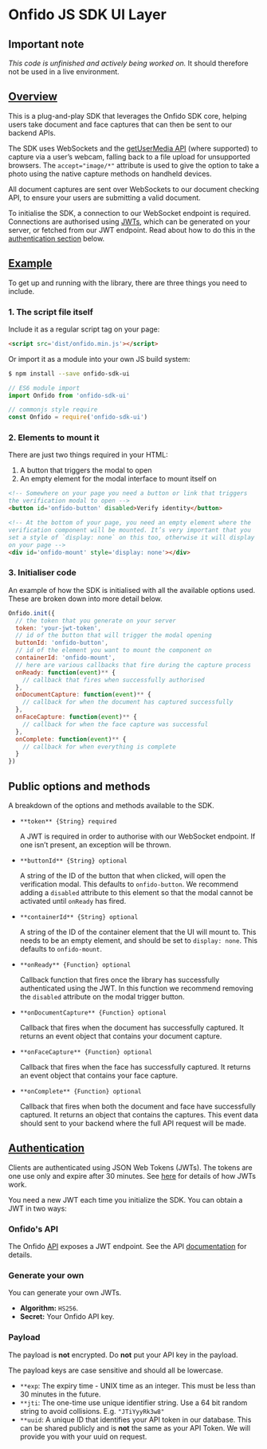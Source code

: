 # Onfido JS SDK UI Layer

## Important note

*This code is unfinished and actively being worked on.* It should therefore not be used in a live environment.

## [Overview](#overview)

This is a plug-and-play SDK that leverages the Onfido SDK core, helping users take document and face captures that can then be sent to our backend APIs.

The SDK uses WebSockets and the [getUserMedia API](https://developer.mozilla.org/en-US/docs/Web/API/MediaDevices/getUserMedia) (where supported) to capture via a user’s webcam, falling back to a file upload for unsupported browsers. The `accept="image/*"` attribute is used to give the option to take a photo using the native capture methods on handheld devices.

All document captures are sent over WebSockets to our document checking API, to ensure your users are submitting a valid document.

To initialise the SDK, a connection to our WebSocket endpoint is required. Connections are authorised using [JWTs](https://jwt.io/), which can be generated on your server, or fetched from our JWT endpoint. Read about how to do this in the [authentication section](#authentication) below.

## [Example](#example)

To get up and running with the library, there are three things you need to include.

### 1. The script file itself

Include it as a regular script tag on your page:

```html
<script src='dist/onfido.min.js'></script>
```

Or import it as a module into your own JS build system:

```sh
$ npm install --save onfido-sdk-ui
```

```js
// ES6 module import
import Onfido from 'onfido-sdk-ui'

// commonjs style require
const Onfido = require('onfido-sdk-ui')
```

### 2. Elements to mount it

There are just two things required in your HTML:

1. A button that triggers the modal to open
2. An empty element for the modal interface to mount itself on

```html
<!-- Somewhere on your page you need a button or link that triggers
the verification modal to open -->
<button id='onfido-button' disabled>Verify identity</button>

<!-- At the bottom of your page, you need an empty element where the
verification component will be mounted. It’s very important that you
set a style of `display: none` on this too, otherwise it will display
on your page -->
<div id='onfido-mount' style='display: none'></div>
```

### 3. Initialiser code

An example of how the SDK is initialised with all the available options used. These are broken down into more detail below.

```js
Onfido.init({
  // the token that you generate on your server
  token: 'your-jwt-token',
  // id of the button that will trigger the modal opening
  buttonId: 'onfido-button',
  // id of the element you want to mount the component on
  containerId: 'onfido-mount',
  // here are various callbacks that fire during the capture process
  onReady: function(event)** {
    // callback that fires when successfully authorised
  },
  onDocumentCapture: function(event)** {
    // callback for when the document has captured successfully
  },
  onFaceCapture: function(event)** {
    // callback for when the face capture was successful
  },
  onComplete: function(event)** {
    // callback for when everything is complete
  }
})
```

## Public options and methods

A breakdown of the options and methods available to the SDK.

- `**token** {String} required`

  A JWT is required in order to authorise with our WebSocket endpoint. If one isn’t present, an exception will be thrown.

- `**buttonId** {String} optional`

  A string of the ID of the button that when clicked, will open the verification modal. This defaults to `onfido-button`. We recommend adding a `disabled` attribute to this element so that the modal cannot be activated until `onReady` has fired.

- `**containerId** {String} optional`

  A string of the ID of the container element that the UI will mount to. This needs to be an empty element, and should be set to `display: none`. This defaults to `onfido-mount`.

- `**onReady** {Function} optional`

  Callback function that fires once the library has successfully authenticated using the JWT. In this function we recommend removing the `disabled` attribute on the modal trigger button.

- `**onDocumentCapture** {Function} optional`

  Callback that fires when the document has successfully captured. It returns an event object that contains your document capture.

- `**onFaceCapture** {Function} optional`

  Callback that fires when the face has successfully captured. It returns an event object that contains your face capture.

- `**onComplete** {Function} optional`

  Callback that fires when both the document and face have successfully captured. It returns an object that contains the captures. This event data should sent to your backend where the full API request will be made.

## [Authentication](#authentication)

Clients are authenticated using JSON Web Tokens (JWTs). The tokens are one use only and expire after 30 minutes. See [here](https://jwt.io/) for details of how JWTs work.

You need a new JWT each time you initialize the SDK. You can obtain a JWT in two ways:

### Onfido's API

The Onfido [API](https://onfido.com/documentation) exposes a JWT endpoint. See the API [documentation](https://onfido.com/documentation#json-web-tokens) for details.

### Generate your own

You can generate your own JWTs.

- **Algorithm:** `HS256`.
- **Secret:** Your Onfido API key.

### Payload

The payload is **not** encrypted. Do **not** put your API key in the payload.

The payload keys are case sensitive and should all be lowercase.

- `**exp`: The expiry time - UNIX time as an integer. This must be less than 30 minutes in the future.
- `**jti`: The one-time use unique identifier string. Use a 64 bit random string to avoid collisions. E.g. `"JTiYyyRk3w8"`
- `**uuid`: A unique ID that identifies your API token in our database. This can be shared publicly and is **not** the same as your API Token. We will provide you with your uuid on request.
